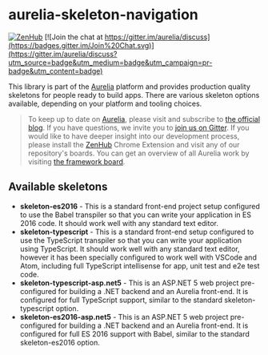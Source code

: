 # aurelia-skeleton-navigation

[![ZenHub](https://raw.githubusercontent.com/ZenHubIO/support/master/zenhub-badge.png)](https://zenhub.io)
[![Join the chat at https://gitter.im/aurelia/discuss](https://badges.gitter.im/Join%20Chat.svg)](https://gitter.im/aurelia/discuss?utm_source=badge&utm_medium=badge&utm_campaign=pr-badge&utm_content=badge)

This library is part of the [Aurelia](http://www.aurelia.io/) platform and provides production quality skeletons for people ready to build apps. There are various skeleton options available, depending on your platform and tooling choices.

> To keep up to date on [Aurelia](http://www.aurelia.io/), please visit and subscribe to [the official blog](http://blog.durandal.io/). If you have questions, we invite you to [join us on Gitter](https://gitter.im/aurelia/discuss). If you would like to have deeper insight into our development process, please install the [ZenHub](https://zenhub.io) Chrome Extension and visit any of our repository's boards. You can get an overview of all Aurelia work by visiting [the framework board](https://github.com/aurelia/framework#boards).

## Available skeletons

* **skeleton-es2016** - This is a standard front-end project setup configured to use the Babel transpiler so that you can write your application in ES 2016 code. It should work well with any standard text editor.
* **skeleton-typescript** - This is a standard front-end setup configured to use the TypeScript transpiler so that you can write your application using TypeScript. It should work well with any standard text editor, however it has been specially configured to work well with VSCode and Atom, including full TypeScript intellisense for app, unit test and e2e test code.
* **skeleton-typescript-asp.net5** - This is an ASP.NET 5 web project pre-configured for building a .NET backend and an Aurelia front-end. It is configured for full TypeScript support, similar to the standard skeleton-typescript option.
* **skeleton-es2016-asp.net5** - This is an ASP.NET 5 web project pre-configured for building a .NET backend and an Aurelia front-end. It is configured for full ES 2016 support with Babel, similar to the standard skeleton-es2016 option.
